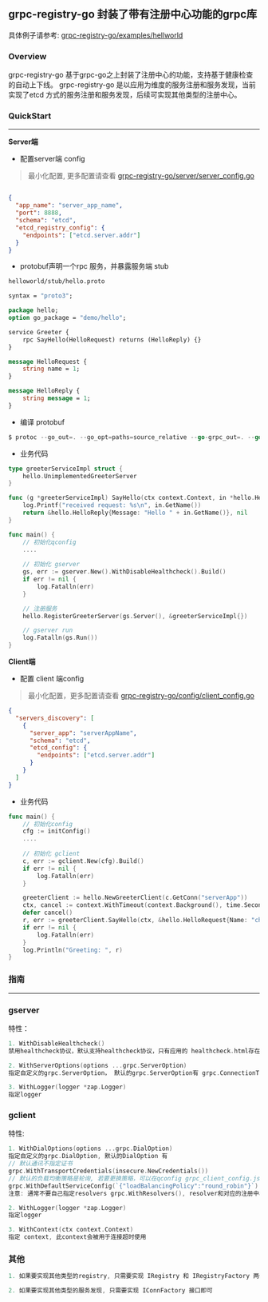 ## grpc-registry-go 封装了带有注册中心功能的grpc库

具体例子请参考: [grpc-registry-go/examples/hellworld](https://github.com/charlesxs/grpc-registry-go/tree/master/examples/helloworld)

### Overview

grpc-registry-go 基于grpc-go之上封装了注册中心的功能，支持基于健康检查的自动上下线。
grpc-registry-go 是以应用为维度的服务注册和服务发现，当前实现了etcd 方式的服务注册和服务发现，后续可实现其他类型的注册中心。


### QuickStart

-----

**Server端**

- 配置server端 config

> 最小化配置, 更多配置请查看 [grpc-registry-go/server/server_config.go](https://github.com/charlesxs/grpc-registry-go/blob/master/config/server_config.go)

```json

{
  "app_name": "server_app_name",
  "port": 8888,
  "schema": "etcd",
  "etcd_registry_config": {
    "endpoints": ["etcd.server.addr"]
  }
}

```

- protobuf声明一个rpc 服务，并暴露服务端 stub

```protobuf
helloworld/stub/hello.proto

syntax = "proto3";

package hello;
option go_package = "demo/hello";

service Greeter {
    rpc SayHello(HelloRequest) returns (HelloReply) {}
}

message HelloRequest {
    string name = 1;
}

message HelloReply {
    string message = 1;
}
```

- 编译 protobuf

```go
$ protoc --go_out=. --go_opt=paths=source_relative --go-grpc_out=. --go-grpc_opt=paths=source_relative helloworld/stub/hello.proto
```

- 业务代码

```go
type greeterServiceImpl struct {
	hello.UnimplementedGreeterServer
}

func (g *greeterServiceImpl) SayHello(ctx context.Context, in *hello.HelloRequest) (*hello.HelloReply, error) {
	log.Printf("received request: %s\n", in.GetName())
	return &hello.HelloReply{Message: "Hello " + in.GetName()}, nil
}

func main() {
	// 初始化qconfig
	....
	
	// 初始化 gserver
	gs, err := gserver.New().WithDisableHealthcheck().Build()
	if err != nil {
		log.Fatalln(err)
	}

	// 注册服务
	hello.RegisterGreeterServer(gs.Server(), &greeterServiceImpl{})

	// gserver run
	log.Fatalln(gs.Run())
}

```

**Client端**

- 配置 client 端config

> 最小化配置，更多配置请查看 [grpc-registry-go/config/client_config.go](https://github.com/charlesxs/grpc-registry-go/blob/master/config/client_config.go)

```json
{
  "servers_discovery": [
    {
      "server_app": "serverAppName",
      "schema": "etcd",
      "etcd_config": {
        "endpoints": ["etcd.server.addr"]
      }
    }
  ]
}

```

- 业务代码

```go
func main() {
	// 初始化config
    cfg := initConfig()
	....
	
	// 初始化 gclient
	c, err := gclient.New(cfg).Build()
	if err != nil {
		log.Fatalln(err)
	}

	greeterClient := hello.NewGreeterClient(c.GetConn("serverApp"))
	ctx, cancel := context.WithTimeout(context.Background(), time.Second)
	defer cancel()
	r, err := greeterClient.SayHello(ctx, &hello.HelloRequest{Name: "charles"})
	if err != nil {
		log.Fatalln(err)
	}
	log.Println("Greeting: ", r)
}

```

### 指南

----

### gserver

特性：

```go
1. WithDisableHealthcheck() 
禁用healthcheck协议，默认支持healthcheck协议，只有应用的 healthcheck.html存在才会向注册中心注册自己

2. WithServerOptions(options ...grpc.ServerOption)
指定自定义的grpc.ServerOption， 默认的grpc.ServerOption有 grpc.ConnectionTimeout(60 * time.Second), 60s连接超时

3. WithLogger(logger *zap.Logger)
指定logger

```

 ### gclient

特性:

```go
1. WithDialOptions(options ...grpc.DialOption)
指定自定义的grpc.DialOption, 默认的DialOption 有
// 默认通讯不指定证书
grpc.WithTransportCredentials(insecure.NewCredentials())  
// 默认的负载均衡策略是轮询, 若要更换策略，可以在qconfig grpc_client_config.json中的balance_policy中指定
grpc.WithDefaultServiceConfig(`{"loadBalancingPolicy":"round_robin"}`)
注意: 通常不要自己指定resolvers grpc.WithResolvers(), resolver和对应的注册中心成对出现, gclient中已经默认实现了

2. WithLogger(logger *zap.Logger)
指定logger

3. WithContext(ctx context.Context)
指定 context, 此context会被用于连接超时使用
```

### 其他

```go
1. 如果要实现其他类型的registry, 只需要实现 IRegistry 和 IRegistryFactory 两个接口即可

2. 如果要实现其他类型的服务发现, 只需要实现 IConnFactory 接口即可
```

